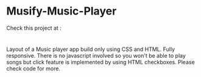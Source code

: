 # Musify-Music-Player

Check this project at :
<h1></h1>
  
Layout of a Music player app build only using CSS and HTML. Fully responsive.
There is no javascript involved so you won't be able to play songs but click feature is implemented by using HTML checkboxes. Please check code for more.

